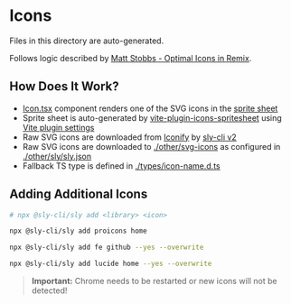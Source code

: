 # Icons

Files in this directory are auto-generated.

Follows logic described by [Matt Stobbs - Optimal Icons in Remix](https://www.mattstobbs.com/optimal-icons-remix/).

## How Does It Work?

- [Icon.tsx](../icon.tsx) component renders one of the SVG icons in the [sprite sheet](./spritesheet.svg)
- Sprite sheet is auto-generated by [vite-plugin-icons-spritesheet](https://github.com/forge42dev/vite-plugin-icons-spritesheet) using [Vite plugin settings](../../../../vite.config.ts)
- Raw SVG icons are downloaded from [Iconify](https://iconify.design) by [sly-cli v2](https://www.jacobparis.com/sly)
- Raw SVG icons are downloaded to [./other/svg-icons](../../../../other/svg-icons/) as configured in [./other/sly/sly.json](../../../../other/sly/sly.json)
- Fallback TS type is defined in [./types/icon-name.d.ts](../../../../types/icon-name.d.ts)

## Adding Additional Icons

```bash
# npx @sly-cli/sly add <library> <icon>

npx @sly-cli/sly add proicons home

npx @sly-cli/sly add fe github --yes --overwrite

npx @sly-cli/sly add lucide home --yes --overwrite
```

> **Important:** Chrome needs to be restarted or new icons will not be detected!
